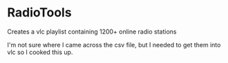 # RadioTools
Creates a vlc playlist containing 1200+ online radio stations


I'm not sure where I came across the csv file, but I needed to get them into vlc so I cooked this up.

